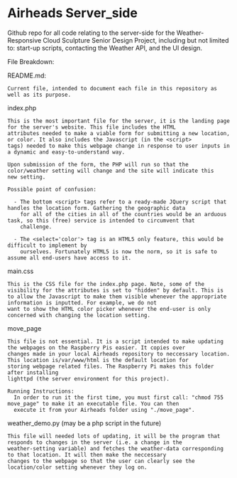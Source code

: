 # Airheads Server_side
Github repo for all code relating to the server-side for the Weather-Responsive Cloud Sculpture Senior Design Project, 
including but not limited to: start-up scripts, contacting the Weather API, and the UI design.

File Breakdown:

  README.md:
    
    Current file, intended to document each file in this repository as well as its purpose.
    
  index.php
  
    This is the most important file for the server, it is the landing page for the server's website. This file includes the HTML 
    attributes needed to make a viable form for submitting a new location, or color. It also includes the Javascript (in the <script> 
    tags) needed to make this webpage change in response to user inputs in a dynamic and easy-to-understand way. 
    
    Upon submission of the form, the PHP will run so that the color/weather setting will change and the site will indicate this 
    new setting.
    
    Possible point of confusion:
      
      - The bottom <script> tags refer to a ready-made JQuery script that handles the location form. Gathering the geographic data
        for all of the cities in all of the countries would be an arduous task, so this (free) service is intended to circumvent that
        challenge.
        
      - The <select='color'> tag is an HTML5 only feature, this would be difficult to implement by 
        ourselves. Fortunately HTML5 is now the norm, so it is safe to assume all end-users have access to it.
      
  main.css
  
    This is the CSS file for the index.php page. Note, some of the visibility for the attributes is set to "hidden" by default. This is
    to allow the Javascript to make them visible whenever the appropriate information is inputted. For example, we do not 
    want to show the HTML color picker whenever the end-user is only concerned with changing the location setting.
   
  move_page
    
    This file is not essential. It is a script intended to make updating the webpages on the Raspberry Pis easier. It copies over 
    changes made in your local Airheads repository to neccessary location. This location is/var/www/html is the default location for
    storing webpage related files. The Raspberry Pi makes this folder after installing 
    lighttpd (the server environment for this project).
    
    Running Instructions:
      In order to run it the first time, you must first call: "chmod 755 move_page" to make it an executable file. You can then 
      execute it from your Airheads folder using "./move_page".
  
  weather_demo.py (may be a php script in the future)
  
    This file will needed lots of updating, it will be the program that responds to changes in the server (i.e. a change in the 
    weather-setting variable) and fetches the weather-data corresponding to that location. It will then make the neccessary
    changes to the webpage so that the user can clearly see the location/color setting whenever they log on.
    
